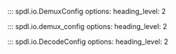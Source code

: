 ::: spdl.io.DemuxConfig
    options:
      heading_level: 2

::: spdl.io.demux_config
    options:
      heading_level: 2

::: spdl.io.DecodeConfig
    options:
      heading_level: 2

